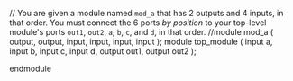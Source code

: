 // You are given a module named `mod_a` that has 2 outputs and 4 inputs, in that order. You must connect the 6 ports _by position_ to your top-level module's ports `out1`, `out2`, `a`, `b`, `c`, and `d`, in that order.
//module mod_a ( output, output, input, input, input, input );
module top_module ( 
    input a, 
    input b, 
    input c,
    input d,
    output out1,
    output out2
);


endmodule

